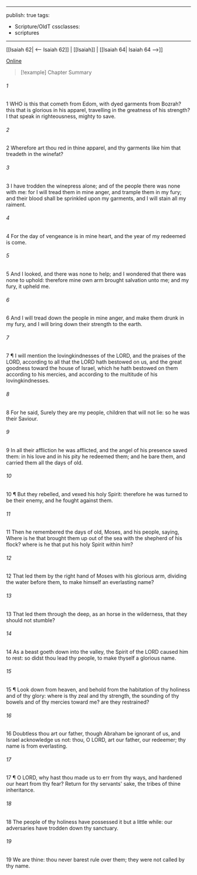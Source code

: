 

---
publish: true
tags:
  - Scripture/OldT
cssclasses:
  - scriptures
---
[[Isaiah 62| <-- Isaiah 62]] | [[Isaiah]] | [[Isaiah 64| Isaiah 64 -->]]

[Online](https://churchofjesuschrist.org/study/scriptures/ot/isa/63?lang=eng)

>[!example] Chapter Summary
>
###### 1
1 WHO is this that cometh from Edom, with dyed garments from Bozrah?  this that is glorious in his apparel, travelling in the greatness of his strength?  I that speak in righteousness, mighty to save.
###### 2
2 Wherefore art thou red in thine apparel, and thy garments like him that treadeth in the winefat?
###### 3
3 I have trodden the winepress alone; and of the people there was none with me: for I will tread them in mine anger, and trample them in my fury; and their blood shall be sprinkled upon my garments, and I will stain all my raiment.
###### 4
4 For the day of vengeance is in mine heart, and the year of my redeemed is come.
###### 5
5 And I looked, and there was none to help; and I wondered that there was none to uphold: therefore mine own arm brought salvation unto me; and my fury, it upheld me.
###### 6
6 And I will tread down the people in mine anger, and make them drunk in my fury, and I will bring down their strength to the earth.
###### 7
7 ¶ I will mention the lovingkindnesses of the LORD, and the praises of the LORD, according to all that the LORD hath bestowed on us, and the great goodness toward the house of Israel, which he hath bestowed on them according to his mercies, and according to the multitude of his lovingkindnesses.
###### 8
8 For he said, Surely they are my people, children that will not lie: so he was their Saviour.
###### 9
9 In all their affliction he was afflicted, and the angel of his presence saved them: in his love and in his pity he redeemed them; and he bare them, and carried them all the days of old.
###### 10
10 ¶ But they rebelled, and vexed his holy Spirit: therefore he was turned to be their enemy, and he fought against them.
###### 11
11 Then he remembered the days of old, Moses, and his people, saying, Where is he that brought them up out of the sea with the shepherd of his flock?  where is he that put his holy Spirit within him?
###### 12
12 That led them by the right hand of Moses with his glorious arm, dividing the water before them, to make himself an everlasting name?
###### 13
13 That led them through the deep, as an horse in the wilderness, that they should not stumble?
###### 14
14 As a beast goeth down into the valley, the Spirit of the LORD caused him to rest: so didst thou lead thy people, to make thyself a glorious name.
###### 15
15 ¶ Look down from heaven, and behold from the habitation of thy holiness and of thy glory: where is thy zeal and thy strength, the sounding of thy bowels and of thy mercies toward me?  are they restrained?
###### 16
16 Doubtless thou art our father, though Abraham be ignorant of us, and Israel acknowledge us not: thou, O LORD, art our father, our redeemer; thy name is from everlasting.
###### 17
17 ¶ O LORD, why hast thou made us to err from thy ways, and hardened our heart from thy fear?  Return for thy servants' sake, the tribes of thine inheritance.
###### 18
18 The people of thy holiness have possessed it but a little while: our adversaries have trodden down thy sanctuary.
###### 19
19 We are thine: thou never barest rule over them; they were not called by thy name.



